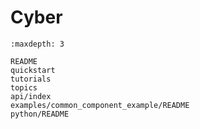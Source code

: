 # Cyber

```{toctree}
:maxdepth: 3

README
quickstart
tutorials
topics
api/index
examples/common_component_example/README
python/README
```